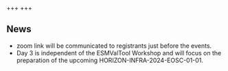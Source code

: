 +++
+++

## News

- zoom link will be communicated to registrants just before the events.
- Day 3 is independent of the ESMValTool Workshop and will focus on the preparation of the upcoming HORIZON-INFRA-2024-EOSC-01-01. 
